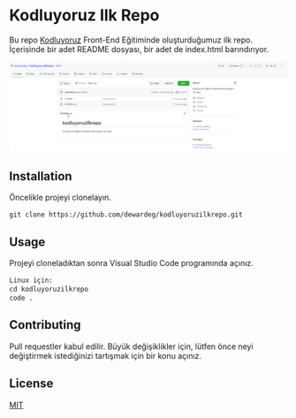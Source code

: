 # Kodluyoruz Ilk Repo

Bu repo [Kodluyoruz](https://www.kodluyoruz.org) Front-End Eğitiminde oluşturduğumuz ilk repo. İçerisinde bir adet README dosyası, bir adet de index.html barındırıyor.

![](img/github.png)

## Installation

Öncelikle projeyi clonelayın. 

```
git clone https://github.com/dewardeg/kodluyoruzilkrepo.git
```

## Usage

Projeyi cloneladıktan sonra Visual Studio Code programında açınız. 

```
Linux için:
cd kodluyoruzilkrepo
code .
```

## Contributing

Pull requestler kabul edilir. Büyük değişiklikler için, lütfen önce neyi değiştirmek istediğinizi tartışmak için bir konu açınız.

## License

[MIT](https://choosealicense.com/licenses/mit/)
